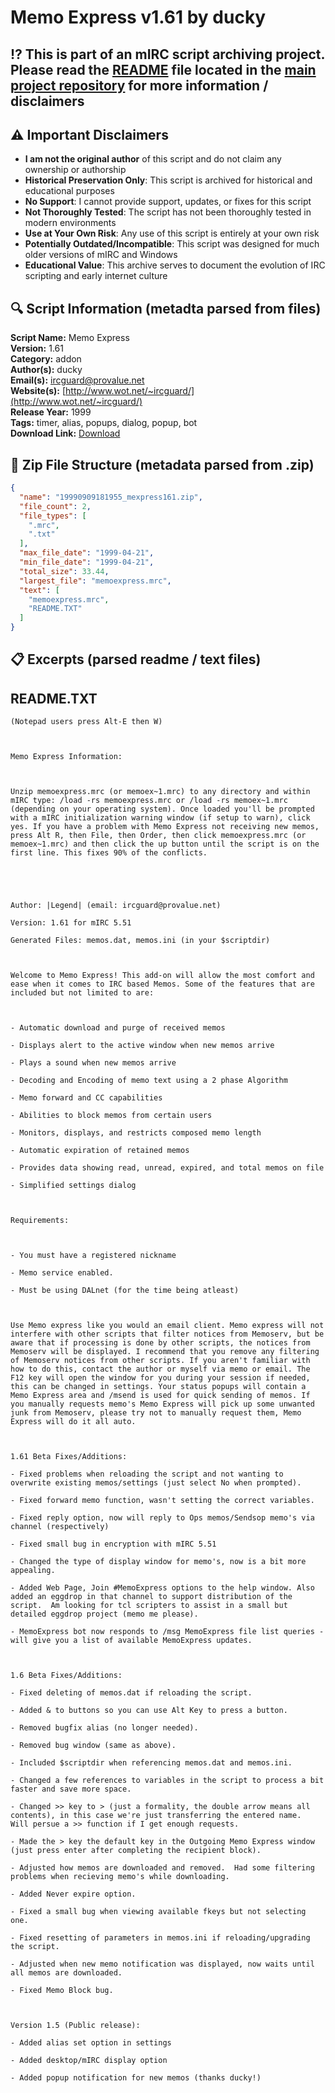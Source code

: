 # Memo Express v1.61 by ducky

## ⁉️ This is part of an mIRC script archiving project. Please read the [README](https://github.com/sorzkode/mirc_scripts_archive/blob/main/README.md) file located in the [main project repository](https://github.com/sorzkode/mirc_scripts_archive) for more information / disclaimers  

## ⚠️ Important Disclaimers

- **I am not the original author** of this script and do not claim any ownership or authorship
- **Historical Preservation Only**: This script is archived for historical and educational purposes
- **No Support**: I cannot provide support, updates, or fixes for this script
- **Not Thoroughly Tested**: The script has not been thoroughly tested in modern environments
- **Use at Your Own Risk**: Any use of this script is entirely at your own risk
- **Potentially Outdated/Incompatible**: This script was designed for much older versions of mIRC and Windows
- **Educational Value**: This archive serves to document the evolution of IRC scripting and early internet culture

## 🔍 Script Information (metadta parsed from files)

**Script Name:** Memo Express  
**Version:** 1.61  
**Category:** addon  
**Author(s):** ducky  
**Email(s):** <ircguard@provalue.net>  
**Website(s):** [http://www.wot.net/~ircguard/](http://www.wot.net/~ircguard/)  
**Release Year:** 1999  
**Tags:** timer, alias, popups, dialog, popup, bot  
**Download Link:** [Download](https://github.com/sorzkode/mirc_scripts_archive/raw/main/hawkee.com/19990909181955_mexpress161/19990909181955_mexpress161.zip)  

## 📂 Zip File Structure (metadata parsed from .zip)

```json
{
  "name": "19990909181955_mexpress161.zip",
  "file_count": 2,
  "file_types": [
    ".mrc",
    ".txt"
  ],
  "max_file_date": "1999-04-21",
  "min_file_date": "1999-04-21",
  "total_size": 33.44,
  "largest_file": "memoexpress.mrc",
  "text": [
    "memoexpress.mrc",
    "README.TXT"
  ]
}
```

## 📋 Excerpts (parsed readme / text files)

## README.TXT

```text
(Notepad users press Alt-E then W)

Memo Express Information:

Unzip memoexpress.mrc (or memoex~1.mrc) to any directory and within mIRC type: /load -rs memoexpress.mrc or /load -rs memoex~1.mrc (depending on your operating system). Once loaded you'll be prompted with a mIRC initialization warning window (if setup to warn), click yes. If you have a problem with Memo Express not receiving new memos, press Alt R, then File, then Order, then click memoexpress.mrc (or memoex~1.mrc) and then click the up button until the script is on the first line. This fixes 90% of the conflicts.


Author: |Legend| (email: ircguard@provalue.net)
Version: 1.61 for mIRC 5.51
Generated Files: memos.dat, memos.ini (in your $scriptdir)

Welcome to Memo Express! This add-on will allow the most comfort and ease when it comes to IRC based Memos. Some of the features that are included but not limited to are:

- Automatic download and purge of received memos
- Displays alert to the active window when new memos arrive
- Plays a sound when new memos arrive
- Decoding and Encoding of memo text using a 2 phase Algorithm
- Memo forward and CC capabilities
- Abilities to block memos from certain users
- Monitors, displays, and restricts composed memo length
- Automatic expiration of retained memos
- Provides data showing read, unread, expired, and total memos on file
- Simplified settings dialog

Requirements:

- You must have a registered nickname
- Memo service enabled.
- Must be using DALnet (for the time being atleast)

Use Memo express like you would an email client. Memo express will not interfere with other scripts that filter notices from Memoserv, but be aware that if processing is done by other scripts, the notices from Memoserv will be displayed. I recommend that you remove any filtering of Memoserv notices from other scripts. If you aren't familiar with how to do this, contact the author or myself via memo or email. The F12 key will open the window for you during your session if needed, this can be changed in settings. Your status popups will contain a Memo Express area and /msend is used for quick sending of memos. If you manually requests memo's Memo Express will pick up some unwanted junk from Memoserv, please try not to manually request them, Memo Express will do it all auto.

1.61 Beta Fixes/Additions:
- Fixed problems when reloading the script and not wanting to overwrite existing memos/settings (just select No when prompted).
- Fixed forward memo function, wasn't setting the correct variables.
- Fixed reply option, now will reply to Ops memos/Sendsop memo's via channel (respectively)
- Fixed small bug in encryption with mIRC 5.51
- Changed the type of display window for memo's, now is a bit more appealing.
- Added Web Page, Join #MemoExpress options to the help window. Also added an eggdrop in that channel to support distribution of the script.  Am looking for tcl scripters to assist in a small but detailed eggdrop project (memo me please).
- MemoExpress bot now responds to /msg MemoExpress file list queries - will give you a list of available MemoExpress updates.

1.6 Beta Fixes/Additions:
- Fixed deleting of memos.dat if reloading the script.
- Added & to buttons so you can use Alt Key to press a button.
- Removed bugfix alias (no longer needed).
- Removed bug window (same as above).
- Included $scriptdir when referencing memos.dat and memos.ini.
- Changed a few references to variables in the script to process a bit faster and save more space.
- Changed >> key to > (just a formality, the double arrow means all contents), in this case we're just transferring the entered name.  Will persue a >> function if I get enough requests.
- Made the > key the default key in the Outgoing Memo Express window (just press enter after completing the recipient block).
- Adjusted how memos are downloaded and removed.  Had some filtering problems when recieving memo's while downloading.
- Added Never expire option.
- Fixed a small bug when viewing available fkeys but not selecting one.
- Fixed resetting of parameters in memos.ini if reloading/upgrading the script.
- Adjusted when new memo notification was displayed, now waits until all memos are downloaded.
- Fixed Memo Block bug.
  
Version 1.5 (Public release):
- Added alias set option in settings
- Added desktop/mIRC display option 
- Added popup notification for new memos (thanks ducky!)

```
